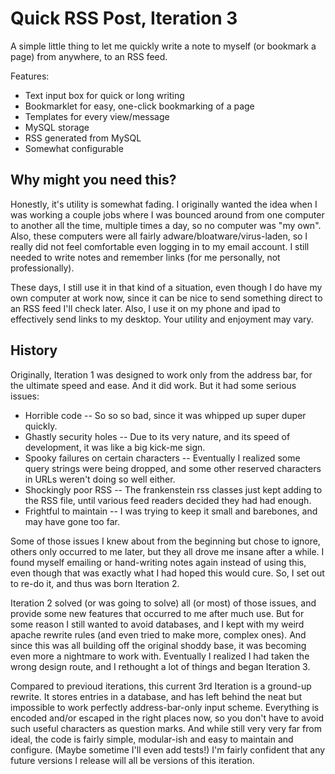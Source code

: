 Quick RSS Post, Iteration 3
===========================

A simple little thing to let me quickly write a note to myself (or bookmark a page) from anywhere, to an RSS feed.

Features:
 - Text input box for quick or long writing
 - Bookmarklet for easy, one-click bookmarking of a page
 - Templates for every view/message
 - MySQL storage
 - RSS generated from MySQL
 - Somewhat configurable


Why might you need this?
------------------------

Honestly, it's utility is somewhat fading. I originally wanted the idea when I was working a couple jobs where I was bounced around from one computer to another all the time, multiple times a day, so no computer was "my own". Also, these computers were all fairly adware/bloatware/virus-laden, so I really did not feel comfortable even logging in to my email account. I still needed to write notes and remember links (for me personally, not professionally).

These days, I still use it in that kind of a situation, even though I do have my own computer at work now, since it can be nice to send something direct to an RSS feed I'll check later. Also, I use it on my phone and ipad to effectively send links to my desktop. Your utility and enjoyment may vary.


History
-------

Originally, Iteration 1 was designed to work only from the address bar, for the ultimate speed and ease. And it did work. But it had some serious issues:
 - Horrible code -- So so so bad, since it was whipped up super duper quickly.
 - Ghastly security holes -- Due to its very nature, and its speed of development, it was like a big kick-me sign.
 - Spooky failures on certain characters -- Eventually I realized some query strings were being dropped, and some other reserved characters in URLs weren't doing so well either.
 - Shockingly poor RSS -- The frankenstein rss classes just kept adding to the RSS file, until various feed readers decided they had had enough.
 - Frightful to maintain -- I was trying to keep it small and barebones, and may have gone too far.

Some of those issues I knew about from the beginning but chose to ignore, others only occurred to me later, but they all drove me insane after a while. I found myself emailing or hand-writing notes again instead of using this, even though that was exactly what I had hoped this would cure. So, I set out to re-do it, and thus was born Iteration 2.

Iteration 2 solved (or was going to solve) all (or most) of those issues, and provide some new features that occurred to me after much use. But for some reason I still wanted to avoid databases, and I kept with my weird apache rewrite rules (and even tried to make more, complex ones). And since this was all building off the original shoddy base, it was becoming even more a nightmare to work with. Eventually I realized I had taken the wrong design route, and I rethought a lot of things and began Iteration 3.

Compared to previoud iterations, this current 3rd Iteration is a ground-up rewrite. It stores entries in a database, and has left behind the neat but impossible to work perfectly address-bar-only input scheme. Everything is encoded and/or escaped in the right places now, so you don't have to avoid such useful characters as question marks. And while still very very far from ideal, the code is fairly simple, modular-ish and easy to maintain and configure. (Maybe sometime I'll even add tests!) I'm fairly confident that any future versions I release will all be versions of this iteration.


